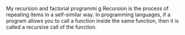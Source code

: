 My recursion and factorial programmi g
Recursion is the process of repeating items in a self-similar way. In programming languages, if a program allows you to call a function inside the same function, then it is called a recursive call of the function.
